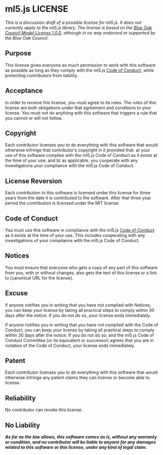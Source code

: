 # ml5.js LICENSE

_This is a discussion draft of a possible license for ml5.js. It does not currently apply to the ml5.js library. The license is based on the [Blue Oak Council Model License 1.0.0](https://blueoakcouncil.org/license/1.0.0), although in no way endorsed or supported by the Blue Oak Council._

## Purpose

This license gives everyone as much permission to work with this software as possible as long as they comply with the ml5.js [Code of Conduct](README.md), while protecting contributors from liability.

## Acceptance

In order to receive this license, you must agree to its rules. The rules of this license are both obligations under that agreement and conditions to your license. You must not do anything with this software that triggers a rule that you cannot or will not follow.

## Copyright

Each contributor licenses you to do everything with this software that would otherwise infringe that contributor’s copyright in it provided that: a) your use of this software complies with the ml5.js Code of Conduct as it exists at the time of your use; and b) as applicable, you cooperate with any investigations your compliance with the ml5.js Code of Conduct.

## License Reversion

Each contribution to this software is licensed under this license for three years from the date it is contributed to the software. After that three year period the contribution is licensed under the MIT license.

## Code of Conduct

You must use this software in compliance with the ml5.js [Code of Conduct](README.md) as it exists at the time of your use. This includes cooperating with any investigations of your compliance with the ml5.js Code of Conduct.

## Notices

You must ensure that everyone who gets a copy of any part of this software from you, with or without changes, also gets the text of this license or a link to [canonical URL for the license].

## Excuse

If anyone notifies you in writing that you have not complied with Notices, you can keep your license by taking all practical steps to comply within 30 days after the notice. If you do not do so, your license ends immediately.

If anyone notifies you in writing that you have not complied with the Code of Conduct, you can keep your license by taking all practical steps to comply within 30 days after the notice. If you do not do so, and the ml5.js Code of Conduct Committee (or its equivalent or successor) agrees that you are in violation of the Code of Conduct, your license ends immediately.

## Patent

Each contributor licenses you to do everything with this software that would otherwise infringe any patent claims they can license or become able to license.

## Reliability

No contributor can revoke this license.

## No Liability

**_As far as the law allows, this software comes as is, without any warranty or condition, and no contributor will be liable to anyone for any damages related to this software or this license, under any kind of legal claim._**
